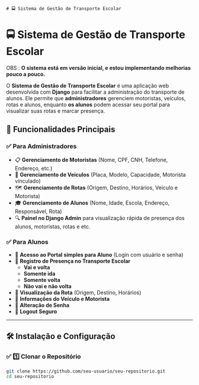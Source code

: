     # 🚍 Sistema de Gestão de Transporte Escolar
    
 # 🚍  Sistema de Gestão de Transporte Escolar
 OBS : **O sistema está em versão inicial, e estou implementando melhorias pouco a pouco.**   

O **Sistema de Gestão de Transporte Escolar** é uma aplicação web desenvolvida com **Django** para facilitar a administração do transporte de alunos. Ele permite que **administradores** gerenciem motoristas, veículos, rotas e alunos, enquanto **os alunos** podem acessar seu portal para visualizar suas rotas e marcar presença.

## 📌 Funcionalidades Principais

### ✅ **Para Administradores**
- 📋 **Gerenciamento de Motoristas** (Nome, CPF, CNH, Telefone, Endereço, etc.)
- 🚐 **Gerenciamento de Veículos** (Placa, Modelo, Capacidade, Motorista vinculado)
- 🗺️ **Gerenciamento de Rotas** (Origem, Destino, Horários, Veículo e Motorista)
- 🎓 **Gerenciamento de Alunos** (Nome, Idade, Escola, Endereço, Responsável, Rota)
- 🔍 **Painel no Django Admin** para visualização rápida de presença dos alunos, motoristas, rotas e etc.

### ✅ **Para Alunos**
- 📌 **Acesso ao Portal simples para Aluno** (Login com usuário e senha)
- 📆 **Registro de Presença no Transporte Escolar**
  - **Vai e volta**
  - **Somente ida**
  - **Somente volta**
  - **Não vai e não volta**
- 🚏 **Visualização da Rota** (Origem, Destino, Horários)
- 🚌 **Informações do Veículo e Motorista**
- 🔑 **Alteração de Senha**
- 🚪 **Logout Seguro**

---

## 🛠️ **Instalação e Configuração**

### ✅ **1️⃣ Clonar o Repositório**
```bash
git clone https://github.com/seu-usuario/seu-repositorio.git
cd seu-repositorio

